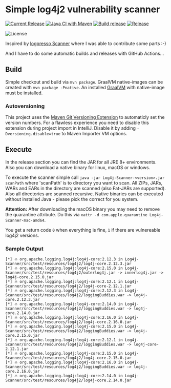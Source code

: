 # Simple log4j2 vulnerability scanner

[![Current Release](https://badgen.net/github/release/Afrouper/Log4j-Scanner?icon=github)](https://github.com/Afrouper/Log4j-Scanner/releases/latest)
[![Java CI with Maven](https://github.com/Afrouper/Log4j-Scanner/actions/workflows/maven.yml/badge.svg)](https://github.com/Afrouper/Log4j-Scanner/actions/workflows/maven.yml)
[![Build release](https://github.com/Afrouper/Log4j-Scanner/actions/workflows/buildAndRelease.yml/badge.svg)](https://github.com/Afrouper/Log4j-Scanner/actions/workflows/buildAndRelease.yml)
[![Release](https://badgen.net/github/releases/Afrouper/Log4j-Scanner)](https://github.com/Afrouper/Log4j-Scanner/releases)

![License](https://badgen.net/github/license/Afrouper/Log4j-Scanner)



Inspired by [logpresso Scanner](https://github.com/logpresso/CVE-2021-44228-Scanner) where I was able to contribute some parts :-)

And I have to do some automatic builds and releases with GitHub Actions...

## Build
Simple checkout and build via `mvn package`. GraalVM native-images can be created with `mvn package -Pnative`. An installed [GraalVM](https://www.graalvm.org) with native-image must be installed.

### Autoversioning
This project uses the [Maven Git Versioning Extension](https://github.com/qoomon/maven-git-versioning-extension) to automaticly set the version numbers.
For a flawless experience you need to disable this extension during project import in IntelliJ. Disable it by adding `-Dversioning.disable=true` to Maven Importer VM options.

## Execute
In the release section you can find the JAR for all JRE 8+ environments. Also you can download a native binary for linux, macOS or windows.

To execute the scanner simple call `java -jar Log4j-Scanner-<version>.jar scanPath` where 'scanPath' is to directory you want to scan. All ZIPs, JARs, WARs and EARs in the directory are scanned (also Fat-JARs are supported). Also all directories are scanned recursive. Native binaries can be executed without installed Java - please pick the correct for you system.

**Attention:** After downloading the macOS binary you may need to remove the quarantine attribute. Do this via `xattr -d com.apple.quarantine Log4j-Scanner-mac-amd64`.

You get a return code `0` when everything is fine, `1` if there are vulnereable log4j2 versions.

### Sample Output
```
[*] 🔥 org.apache.logging.log4j:log4j-core:2.12.3 in Log4j-Scanner/src/test/resources/log4j2/log4j-core.2.12.3.jar
[*] 🔥 org.apache.logging.log4j:log4j-core:2.15.0 in Log4j-Scanner/src/test/resources/log4j2/outerlog4j.jar -> innerlog4j.jar -> log4j-core.2.15.0.jar
[*] 🔥 org.apache.logging.log4j:log4j-core:2.12.1 in Log4j-Scanner/src/test/resources/log4j2/log4j-core-2.12.1.jar
[*] 🔥 org.apache.logging.log4j:log4j-core:2.12.3 in Log4j-Scanner/src/test/resources/log4j2/loggingBuddies.war -> log4j-core.2.12.3.jar
[*] 🔥 org.apache.logging.log4j:log4j-core:2.14.0 in Log4j-Scanner/src/test/resources/log4j2/loggingBuddies.war -> log4j-core.2.14.0.jar
[*] 🔥 org.apache.logging.log4j:log4j-core:2.16.0 in Log4j-Scanner/src/test/resources/log4j2/log4j-core.2.16.0.jar
[*] 🔥 org.apache.logging.log4j:log4j-core:2.15.0 in Log4j-Scanner/src/test/resources/log4j2/loggingBuddies.war -> log4j-core.2.15.0.jar
[*] 🔥 org.apache.logging.log4j:log4j-core:2.12.1 in Log4j-Scanner/src/test/resources/log4j2/loggingBuddies.war -> log4j-core-2.12.1.jar
[*] 🔥 org.apache.logging.log4j:log4j-core:2.15.0 in Log4j-Scanner/src/test/resources/log4j2/log4j-core.2.15.0.jar
[*] 🔥 org.apache.logging.log4j:log4j-core:2.16.0 in Log4j-Scanner/src/test/resources/log4j2/loggingBuddies.war -> log4j-core.2.16.0.jar
[*] 🔥 org.apache.logging.log4j:log4j-core:2.14.0 in Log4j-Scanner/src/test/resources/log4j2/log4j-core.2.14.0.jar
```